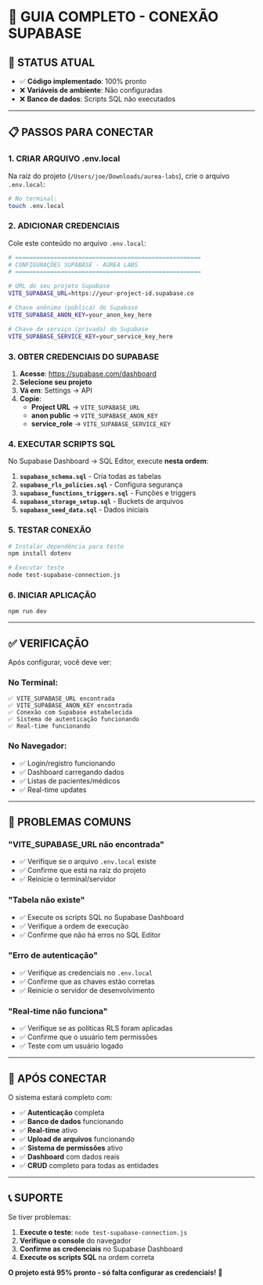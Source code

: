 # 🔗 GUIA COMPLETO - CONEXÃO SUPABASE

## 🎯 **STATUS ATUAL**
- ✅ **Código implementado**: 100% pronto
- ❌ **Variáveis de ambiente**: Não configuradas
- ❌ **Banco de dados**: Scripts SQL não executados

---

## 📋 **PASSOS PARA CONECTAR**

### **1. CRIAR ARQUIVO .env.local**

Na raiz do projeto (`/Users/joe/Downloads/aurea-labs`), crie o arquivo `.env.local`:

```bash
# No terminal:
touch .env.local
```

### **2. ADICIONAR CREDENCIAIS**

Cole este conteúdo no arquivo `.env.local`:

```bash
# =====================================================
# CONFIGURAÇÕES SUPABASE - AUREA LABS
# =====================================================

# URL do seu projeto Supabase
VITE_SUPABASE_URL=https://your-project-id.supabase.co

# Chave anônima (pública) do Supabase
VITE_SUPABASE_ANON_KEY=your_anon_key_here

# Chave de serviço (privada) do Supabase
VITE_SUPABASE_SERVICE_KEY=your_service_key_here
```

### **3. OBTER CREDENCIAIS DO SUPABASE**

1. **Acesse**: https://supabase.com/dashboard
2. **Selecione seu projeto**
3. **Vá em**: Settings → API
4. **Copie**:
   - **Project URL** → `VITE_SUPABASE_URL`
   - **anon public** → `VITE_SUPABASE_ANON_KEY`
   - **service_role** → `VITE_SUPABASE_SERVICE_KEY`

### **4. EXECUTAR SCRIPTS SQL**

No Supabase Dashboard → SQL Editor, execute **nesta ordem**:

1. **`supabase_schema.sql`** - Cria todas as tabelas
2. **`supabase_rls_policies.sql`** - Configura segurança
3. **`supabase_functions_triggers.sql`** - Funções e triggers
4. **`supabase_storage_setup.sql`** - Buckets de arquivos
5. **`supabase_seed_data.sql`** - Dados iniciais

### **5. TESTAR CONEXÃO**

```bash
# Instalar dependência para teste
npm install dotenv

# Executar teste
node test-supabase-connection.js
```

### **6. INICIAR APLICAÇÃO**

```bash
npm run dev
```

---

## ✅ **VERIFICAÇÃO**

Após configurar, você deve ver:

### **No Terminal:**
```
✅ VITE_SUPABASE_URL encontrada
✅ VITE_SUPABASE_ANON_KEY encontrada
✅ Conexão com Supabase estabelecida
✅ Sistema de autenticação funcionando
✅ Real-time funcionando
```

### **No Navegador:**
- ✅ Login/registro funcionando
- ✅ Dashboard carregando dados
- ✅ Listas de pacientes/médicos
- ✅ Real-time updates

---

## 🚨 **PROBLEMAS COMUNS**

### **"VITE_SUPABASE_URL não encontrada"**
- ✅ Verifique se o arquivo `.env.local` existe
- ✅ Confirme que está na raiz do projeto
- ✅ Reinicie o terminal/servidor

### **"Tabela não existe"**
- ✅ Execute os scripts SQL no Supabase Dashboard
- ✅ Verifique a ordem de execução
- ✅ Confirme que não há erros no SQL Editor

### **"Erro de autenticação"**
- ✅ Verifique as credenciais no `.env.local`
- ✅ Confirme que as chaves estão corretas
- ✅ Reinicie o servidor de desenvolvimento

### **"Real-time não funciona"**
- ✅ Verifique se as políticas RLS foram aplicadas
- ✅ Confirme que o usuário tem permissões
- ✅ Teste com um usuário logado

---

## 🎉 **APÓS CONECTAR**

O sistema estará completo com:

- ✅ **Autenticação** completa
- ✅ **Banco de dados** funcionando
- ✅ **Real-time** ativo
- ✅ **Upload de arquivos** funcionando
- ✅ **Sistema de permissões** ativo
- ✅ **Dashboard** com dados reais
- ✅ **CRUD** completo para todas as entidades

---

## 📞 **SUPORTE**

Se tiver problemas:

1. **Execute o teste**: `node test-supabase-connection.js`
2. **Verifique o console** do navegador
3. **Confirme as credenciais** no Supabase Dashboard
4. **Execute os scripts SQL** na ordem correta

**O projeto está 95% pronto - só falta configurar as credenciais!** 🚀

